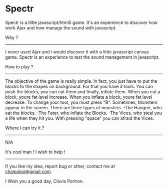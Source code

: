 Spectr
======

Spectr is a little javascript/html5 game. It's an experience to discover how work Ajax and how manage the sound with javascript.

Why ?
_________________________________________________________________________________________________________________________________

I never used Ajax and i would discover it with a little javascript canvas game.
Spectr is an experience to test the sound management in javascript.


How to play ?
_________________________________________________________________________________________________________________________________
The objective of the game is really simple.
In fact, you just have to put the blocks to the shapes on background.
For that you have 3 tools.
You can push the blocks, you can eat them and finally, inflate them.
When you eat a block, youre fat level increase.
When you inflate a block, youre fat level decrease.
To change your tool, you must press "B".
Sometimes, Monsters appear in the screen.
There are three types of monsters.
-The Hangrer, who eat the blocks.
-The Fater, who inflate the Blocks.
-The Vices, who steal you a life when they hit you.
With pressing "space" you can afraid the Vices.

Where I can try it ?
_________________________________________________________________________________________________________________________________
N/A

It's cool man ! I wish to help !
_________________________________________________________________________________________________________________________________
If you like my idea, report bug or other, contact me at chaipokoi@gmail.com.

I Wish you a good day,
Clovis Portron.
